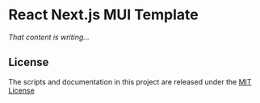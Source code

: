 # React Next.js MUI Template

*That content is writing...*

## License

The scripts and documentation in this project are released under the [MIT License](LICENSE)

